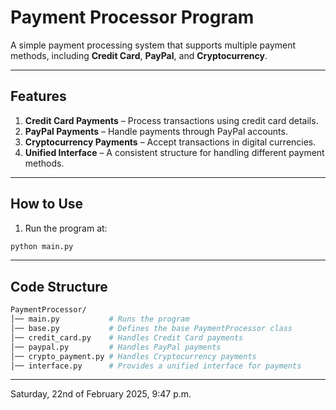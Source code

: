 # Payment Processor Program

A simple payment processing system that supports multiple payment methods, including **Credit Card**, **PayPal**, and **Cryptocurrency**.

---

## Features

1. **Credit Card Payments** – Process transactions using credit card details.  
2. **PayPal Payments** – Handle payments through PayPal accounts.  
3. **Cryptocurrency Payments** – Accept transactions in digital currencies.  
4.  **Unified Interface** – A consistent structure for handling different payment methods.  

---

## How to Use
1. Run the program at: 
```bash
python main.py
```

---
## Code Structure
```bash
PaymentProcessor/
│── main.py           # Runs the program
│── base.py           # Defines the base PaymentProcessor class
│── credit_card.py    # Handles Credit Card payments
│── paypal.py         # Handles PayPal payments
│── crypto_payment.py # Handles Cryptocurrency payments
│── interface.py      # Provides a unified interface for payments
```

---
Saturday, 22nd of February 2025, 9:47 p.m.